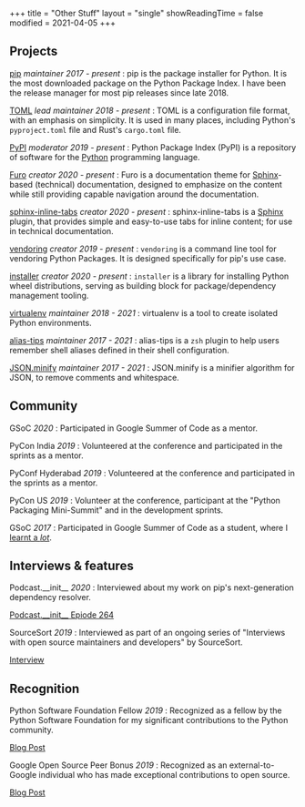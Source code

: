 +++
title = "Other Stuff"
layout = "single"
showReadingTime = false
modified = 2021-04-05
+++

## Projects

<!-- prettier-ignore-start -->

[pip] _maintainer_ _2017 - present_
: pip is the package installer for Python. It is the most downloaded package on the Python Package Index. I have been the release manager for most pip releases since late 2018.

[TOML] _lead maintainer_ _2018 - present_
: TOML is a configuration file format, with an emphasis on simplicity. It is used in many places, including Python's `pyproject.toml` file and Rust's `cargo.toml` file.

[PyPI] _moderator_ _2019 - present_
: Python Package Index (PyPI) is a repository of software for the [Python] programming language.

[Furo] _creator_ _2020 - present_
: Furo is a documentation theme for [Sphinx]-based (technical) documentation, designed to emphasize on the content while still providing capable navigation around the documentation.

[sphinx-inline-tabs] _creator_ _2020 - present_
: sphinx-inline-tabs is a [Sphinx] plugin, that provides simple and easy-to-use tabs for inline content; for use in technical documentation.

[vendoring] _creator_ _2019 - present_
: `vendoring` is a command line tool for vendoring Python Packages. It is designed specifically for pip's use case.

[installer] _creator_ _2020 - present_
: `installer` is a library for installing Python wheel distributions, serving as building block for package/dependency management tooling.

[virtualenv] _maintainer_ _2018 - 2021_
: virtualenv is a tool to create isolated Python environments.

[alias-tips] _maintainer_ _2017 - 2021_
: alias-tips is a `zsh` plugin to help users remember shell aliases defined in their shell configuration.

[JSON.minify] _maintainer_ _2017 - 2021_
: JSON.minify is a minifier algorithm for JSON, to remove comments and whitespace.

[pip]: https://pip.pypa.io/en/stable/
[sphinx]: https://www.sphinx-doc.org/
[toml]: https://toml.io/
[pypi]: https://pypi.org/
[warehouse]: https://github.com/pypa/warehouse/
[python]: https://python.org/
[furo]: https://pradyunsg.me/furo/
[sphinx-inline-tabs]: https://pradyunsg.me/sphinx-inline-tabs/
[vendoring]: https://pypi.org/project/vendoring/
[installer]: https://github.com/pradyunsg/installer/
[virtualenv]: https://pypi.org/project/virtualenv/
[alias-tips]: https://github.com/djui/alias-tips
[json.minify]: https://github.com/getify/JSON.minify

<!--
[name] *role* *[YYYY - (present or YYYY)]*
: about the project

[name]: link
-->

## Community

<!--
event *date*
: [context](link)
-->

GSoC _2020_
: Participated in Google Summer of Code as a mentor.

PyCon India _2019_
: Volunteered at the conference and participated in the sprints as a mentor.

PyConf Hyderabad _2019_
: Volunteered at the conference and participated in the sprints as a mentor.

PyCon US _2019_
: Volunteer at the conference, participant at the "Python Packaging Mini-Summit" and in the development sprints.

GSoC _2017_
: Participated in Google Summer of Code as a student, where I [learnt a _lot_](https://pradyunsg.me/gsoc-2017/).

## Interviews & features

<!--
publication *date*
: [context](link)
-->

<!-- prettier-ignore-start -->

Podcast.\_\_init\_\_ _2020_
: Interviewed about my work on pip's next-generation dependency resolver.

  [Podcast.\_\_init\_\_ Epiode 264](https://www.pythonpodcast.com/pip-resolver-dependency-management-episode-264/)

SourceSort _2019_
: Interviewed as part of an ongoing series of "Interviews with open source maintainers and developers" by SourceSort.

  [Interview](https://sourcesort.com/interview/pradyun-gedam-pip)

<!-- prettier-ignore-end -->

## Recognition

<!--
recognition *date*
: [context](link)
-->

<!-- prettier-ignore-start -->

Python Software Foundation Fellow _2019_
: Recognized as a fellow by the Python Software Foundation for my significant contributions to the Python community.

  [Blog Post](https://pyfound.blogspot.com/2019/08/python-software-foundation-fellow.html)

Google Open Source Peer Bonus _2019_
: Recognized as an external-to-Google individual who has made exceptional contributions to open source.

  [Blog Post](https://opensource.googleblog.com/2019/04/google-open-source-peer-bonus-winners.html)

<!-- prettier-ignore-end -->
